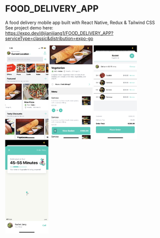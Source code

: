 # FOOD_DELIVERY_APP
A food delivery mobile app built with React Native, Redux &amp; Tailwind CSS <br/>
See project demo here: https://expo.dev/@jianijiang1/FOOD_DELIVERY_APP?serviceType=classic&distribution=expo-go <br/>

<div style="display: flex, justify: between">
  <img src="/assets/home.JPG" alt="Alt text" title="Optional title" style="height: 300px"> 
  <img src="/assets/restaurant.JPG" alt="Alt text" title="Optional title" style="height: 300px"> 
  <img src="/assets/basket.JPG" alt="Alt text" title="Optional title" style="height: 300px"> 
  <img src="/assets/delivery.JPG" alt="Alt text" title="Optional title" style="height: 300px"> 
</div>


